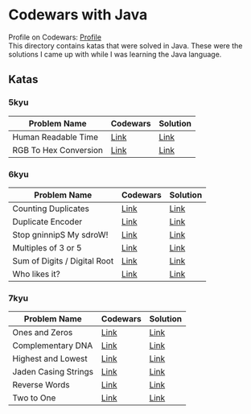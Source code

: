 # Codewars with Java
Profile on Codewars: [Profile](https://www.codewars.com/users/iantato)\
This directory contains katas that were solved in Java. These were the solutions I came up with while I was learning the Java language.

## Katas
### 5kyu

| Problem Name          | Codewars                                                     | Solution |
| ------------          | ------------------------------------------------------------ | -------- |
| Human Readable Time |[Link](https://www.codewars.com/kata/52685f7382004e774f0001f7)| [Link](https://github.com/iantato/Codewars/blob/main/Java-Codewars/src/_5kyu/HumanReadableTime.java) |
| RGB To Hex Conversion | [Link](https://www.codewars.com/kata/513e08acc600c94f01000001) | [Link](https://github.com/iantato/Codewars/blob/main/Java-Codewars/src/_5kyu/RgbToHex.java) |

### 6kyu

| Problem Name          | Codewars                                                     | Solution |
| ------------          | ------------------------------------------------------------ | -------- |
| Counting Duplicates | [Link](https://www.codewars.com/kata/54bf1c2cd5b56cc47f0007a1)| [Link](https://github.com/iantato/Codewars/blob/main/Java-Codewars/src/_6kyu/CountingDuplicates.java) |
| Duplicate Encoder | [Link](https://www.codewars.com/kata/54b42f9314d9229fd6000d9c) | [Link](https://github.com/iantato/Codewars/blob/main/Java-Codewars/src/_6kyu/DuplicateEncoder.java) |
| Stop gninnipS My sdroW! | [Link](https://www.codewars.com/kata/5264d2b162488dc400000001) | [Link](https://github.com/iantato/Codewars/blob/main/Java-Codewars/src/_6kyu/SpinWords.java) |
| Multiples of 3 or 5 | [Link](https://www.codewars.com/kata/514b92a657cdc65150000006) | [Link](https://github.com/iantato/Codewars/blob/main/Java-Codewars/src/_6kyu/Multiples3or5.java) |
| Sum of Digits / Digital Root | [Link](https://www.codewars.com/kata/541c8630095125aba6000c00) | [Link](https://github.com/iantato/Codewars/blob/main/Java-Codewars/src/_6kyu/DRoot.java) |
| Who likes it? | [Link](https://www.codewars.com/kata/5266876b8f4bf2da9b000362) | [Link](https://github.com/iantato/Codewars/blob/main/Java-Codewars/src/_6kyu/WhoLikes.java) |

### 7kyu

| Problem Name          | Codewars                                                     | Solution |
| ------------          | ------------------------------------------------------------ | -------- |
| Ones and Zeros | [Link](https://www.codewars.com/kata/578553c3a1b8d5c40300037c) | [Link](https://github.com/iantato/Codewars/blob/main/Java-Codewars/src/_7kyu/BinaryArrayToNumber.java) |
| Complementary DNA | [Link](https://www.codewars.com/kata/554e4a2f232cdd87d9000038) | [Link](https://github.com/iantato/Codewars/blob/main/Java-Codewars/src/_7kyu/DnaStrand.java) |
| Highest and Lowest | [Link](https://www.codewars.com/kata/554b4ac871d6813a03000035) | [Link](https://github.com/iantato/Codewars/blob/main/Java-Codewars/src/_7kyu/HighAndLow.java) |
| Jaden Casing Strings | [Link](https://www.codewars.com/kata/5390bac347d09b7da40006f6) | [Link](https://github.com/iantato/Codewars/blob/main/Java-Codewars/src/_7kyu/JadenCase.java) |
| Reverse Words | [Link](https://www.codewars.com/kata/5259b20d6021e9e14c0010d4) | [Link](https://github.com/iantato/Codewars/blob/main/Java-Codewars/src/_7kyu/ReverseWords.java) |
| Two to One | [Link](https://www.codewars.com/kata/5656b6906de340bd1b0000ac) | [Link](https://github.com/iantato/Codewars/blob/main/Java-Codewars/src/_7kyu/TwoToOne.java) |